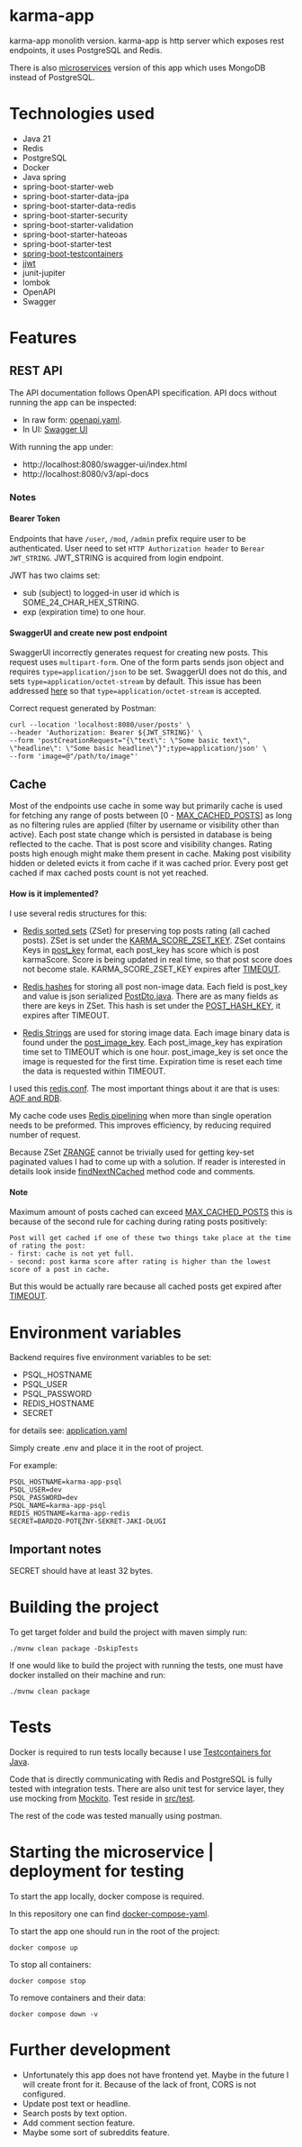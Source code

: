 # karma-app
karma-app monolith version. karma-app is http server which exposes rest endpoints, it uses PostgreSQL and Redis. 

There is also [microservices](https://github.com/msik-404/karma-app-gateway) version of this app which uses MongoDB instead of PostgreSQL.

# Technologies used
- Java 21
- Redis
- PostgreSQL
- Docker
- Java spring
- spring-boot-starter-web
- spring-boot-starter-data-jpa
- spring-boot-starter-data-redis
- spring-boot-starter-security
- spring-boot-starter-validation
- spring-boot-starter-hateoas
- spring-boot-starter-test
- [spring-boot-testcontainers](https://spring.io/blog/2023/06/23/improved-testcontainers-support-in-spring-boot-3-1)
- [jjwt](https://github.com/jwtk/jjwt#install-jdk-maven)
- junit-jupiter
- lombok
- OpenAPI
- Swagger

# Features

## REST API
The API documentation follows OpenAPI specification. API docs without running the app can be inspected:
- In raw form: [openapi.yaml](https://github.com/msik-404/karma-app/blob/main/openapi.yaml).
- In UI: [Swagger UI](https://petstore.swagger.io/?url=https%3A%2F%2Fraw.githubusercontent.com%2Fmsik-404%2Fkarma-app%2Fmain%2Fapi-docs.yaml#/)

With running the app under:
- http://localhost:8080/swagger-ui/index.html
- http://localhost:8080/v3/api-docs

### Notes

#### Bearer Token
Endpoints that have `/user`, `/mod`, `/admin` prefix require user to be authenticated. User need to set 
`HTTP Authorization header` to `Berear JWT_STRING`. JWT_STRING is acquired from login endpoint.

JWT has two claims set:
- sub (subject) to logged-in user id which is SOME_24_CHAR_HEX_STRING.
- exp (expiration time) to one hour.

#### SwaggerUI and create new post endpoint
SwaggerUI incorrectly generates request for creating new posts. This request uses `multipart-form`. One of the form parts
sends json object and requires `type=application/json` to be set. SwaggerUI does not do this, and sets `type=application/octet-stream`
by default. This issue has been addressed [here](https://github.com/msik-404/karma-app/blob/main/src/main/java/com/msik404/karmaapp/docs/SwaggerConfiguration.java#L32) so that `type=application/octet-stream` is accepted.

Correct request generated by Postman:
```
curl --location 'localhost:8080/user/posts' \
--header 'Authorization: Bearer ${JWT_STRING}' \
--form 'postCreationRequest="{\"text\": \"Some basic text\", \"headline\": \"Some basic headline\"}";type=application/json' \
--form 'image=@"/path/to/image"'
```

## Cache
Most of the endpoints use cache in some way but primarily cache is used for fetching any range of posts between [0 -
 [MAX_CACHED_POSTS](https://github.com/msik-404/karma-app/blob/main/src/main/java/com/msik404/karmaapp/post/cache/PostRedisCache.java#L36)]
as long as no filtering rules are applied (filter by username or visibility other than active). Each post state change 
which is persisted in database is being reflected to the cache. That is post score and visibility changes. Rating posts 
high enough might make them present in cache. Making post visibility hidden or deleted evicts it from cache if it was 
cached prior. Every post get cached if max cached posts count is not yet reached.

#### How is it implemented?

I use several redis structures for this:

- [Redis sorted sets](https://redis.io/docs/data-types/sorted-sets/) (ZSet) for preserving top posts rating (all cached posts). ZSet is set under the [KARMA_SCORE_ZSET_KEY](https://github.com/msik-404/karma-app/blob/main/src/main/java/com/msik404/karmaapp/post/cache/PostRedisCache.java#L27).
  ZSet contains Keys in [post_key](https://github.com/msik-404/karma-app/blob/main/src/main/java/com/msik404/karmaapp/post/cache/PostRedisCache.java#L43)
  format, each post_key has score which is post karmaScore. Score is being updated in real time, so that post score does not become stale.
  KARMA_SCORE_ZSET_KEY expires after [TIMEOUT](https://github.com/msik-404/karma-app/blob/main/src/main/java/com/msik404/karmaapp/post/cache/PostRedisCache.java#L31).

- [Redis hashes](https://redis.io/docs/data-types/hashes/) for storing all post non-image data. Each field is post_key
  and value is json serialized [PostDto.java](https://github.com/msik-404/karma-app/blob/main/src/main/java/com/msik404/karmaapp/post/dto/PostDto.java).
  There are as many fields as there are keys in ZSet.
  This hash is set under the [POST_HASH_KEY](https://github.com/msik-404/karma-app/blob/main/src/main/java/com/msik404/karmaapp/post/cache/PostRedisCache.java#L28),
  it expires after TIMEOUT.

- [Redis Strings](https://redis.io/docs/data-types/strings/) are used for storing image data. Each image binary data is found under the [post_image_key](https://github.com/msik-404/karma-app/blob/main/src/main/java/com/msik404/karmaapp/post/cache/PostRedisCache.java#L48).
  Each post_image_key
  has expiration time set to TIMEOUT which is one hour. post_image_key is set once the image is requested for the first time. Expiration time is reset each
  time the data is requested within TIMEOUT.

I used this [redis.conf](https://github.com/msik-404/karma-app/blob/main/redis.conf). The most important things
about it are that is uses: [AOF and RDB](https://redis.io/docs/management/persistence/).

My cache code uses [Redis pipelining](https://redis.io/docs/manual/pipelining/) when more than single operation needs to
be preformed. This improves efficiency, by reducing required number of request.

Because ZSet [ZRANGE](https://redis.io/commands/zrange/) cannot be trivially used for getting key-set paginated values I
had to come up with a solution. If reader is interested in details look inside [findNextNCached](https://github.com/msik-404/karma-app/blob/main/src/main/java/com/msik404/karmaapp/post/cache/PostRedisCache.java#L194)
method code and comments.

#### Note
Maximum amount of posts cached can exceed [MAX_CACHED_POSTS](https://github.com/msik-404/karma-app/blob/main/src/main/java/com/msik404/karmaapp/post/cache/PostRedisCache.java#L36)
this is because of the second rule for caching during rating posts positively:

```
Post will get cached if one of these two things take place at the time of rating the post:
- first: cache is not yet full.
- second: post karma score after rating is higher than the lowest score of a post in cache.
```
But this would be actually rare because all cached posts get expired after [TIMEOUT](https://github.com/msik-404/karma-app/blob/main/src/main/java/com/msik404/karmaapp/post/cache/PostRedisCache.java#L31).

# Environment variables
Backend requires five environment variables to be set:
- PSQL_HOSTNAME
- PSQL_USER
- PSQL_PASSWORD
- REDIS_HOSTNAME
- SECRET

for details see: [application.yaml](https://github.com/msik-404/karma-app/blob/main/src/main/resources/application.yaml)

Simply create .env and place it in the root of project.

For example:
```
PSQL_HOSTNAME=karma-app-psql
PSQL_USER=dev
PSQL_PASSWORD=dev
PSQL_NAME=karma-app-psql
REDIS_HOSTNAME=karma-app-redis
SECRET=BARDZO-POTĘŻNY-SEKRET-JAKI-DŁUGI
```
## Important notes
SECRET should have at least 32 bytes.

# Building the project
To get target folder and build the project with maven simply run:
```
./mvnw clean package -DskipTests
```

If one would like to build the project with running the tests, one must have docker installed on their machine and run:
```
./mvnw clean package
```

# Tests
Docker is required to run tests locally because I use [Testcontainers for Java](https://java.testcontainers.org/).

Code that is directly communicating with Redis and PostgreSQL is fully tested with integration tests.
There are also unit test for service layer, they use mocking from [Mockito](https://site.mockito.org/).
Test reside in [src/test](https://github.com/msik-404/karma-app/tree/main/src/test).

The rest of the code was tested manually using postman.

# Starting the microservice | deployment for testing

To start the app locally, docker compose is required.

In this repository one can find [docker-compose-yaml](https://github.com/msik-404/karma-app/blob/main/docker-compose.yaml).

To start the app one should run in the root of the project:
```
docker compose up
```
To stop all containers:
```
docker compose stop
```
To remove containers and their data:
```
docker compose down -v
```

# Further development
- Unfortunately this app does not have frontend yet. Maybe in the future I will create front for it. Because of the lack
  of front, CORS is not configured.
- Update post text or headline.
- Search posts by text option.
- Add comment section feature.
- Maybe some sort of subreddits feature.
